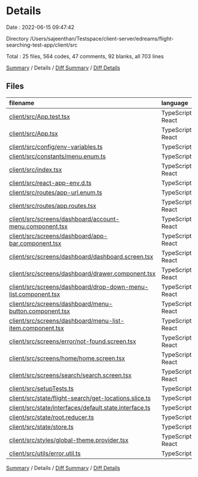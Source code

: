 # Details

Date : 2022-06-15 09:47:42

Directory /Users/sajeenthan/Testspace/client-server/edreams/flight-searching-test-app/client/src

Total : 25 files,  564 codes, 47 comments, 92 blanks, all 703 lines

[Summary](results.md) / Details / [Diff Summary](diff.md) / [Diff Details](diff-details.md)

## Files
| filename | language | code | comment | blank | total |
| :--- | :--- | ---: | ---: | ---: | ---: |
| [client/src/App.test.tsx](/client/src/App.test.tsx) | TypeScript React | 8 | 0 | 2 | 10 |
| [client/src/App.tsx](/client/src/App.tsx) | TypeScript React | 11 | 0 | 3 | 14 |
| [client/src/config/env-variables.ts](/client/src/config/env-variables.ts) | TypeScript | 3 | 4 | 1 | 8 |
| [client/src/constants/menu.enum.ts](/client/src/constants/menu.enum.ts) | TypeScript | 10 | 0 | 1 | 11 |
| [client/src/index.tsx](/client/src/index.tsx) | TypeScript React | 30 | 0 | 3 | 33 |
| [client/src/react-app-env.d.ts](/client/src/react-app-env.d.ts) | TypeScript | 0 | 1 | 1 | 2 |
| [client/src/routes/app-url.enum.ts](/client/src/routes/app-url.enum.ts) | TypeScript | 4 | 0 | 1 | 5 |
| [client/src/routes/app.routes.tsx](/client/src/routes/app.routes.tsx) | TypeScript React | 15 | 0 | 4 | 19 |
| [client/src/screens/dashboard/account-menu.component.tsx](/client/src/screens/dashboard/account-menu.component.tsx) | TypeScript React | 111 | 6 | 14 | 131 |
| [client/src/screens/dashboard/app-bar.component.tsx](/client/src/screens/dashboard/app-bar.component.tsx) | TypeScript React | 63 | 0 | 7 | 70 |
| [client/src/screens/dashboard/dashboard.screen.tsx](/client/src/screens/dashboard/dashboard.screen.tsx) | TypeScript React | 29 | 6 | 5 | 40 |
| [client/src/screens/dashboard/drawer.component.tsx](/client/src/screens/dashboard/drawer.component.tsx) | TypeScript React | 39 | 0 | 4 | 43 |
| [client/src/screens/dashboard/drop-down-menu-list.component.tsx](/client/src/screens/dashboard/drop-down-menu-list.component.tsx) | TypeScript React | 70 | 6 | 6 | 82 |
| [client/src/screens/dashboard/menu-button.component.tsx](/client/src/screens/dashboard/menu-button.component.tsx) | TypeScript React | 12 | 0 | 4 | 16 |
| [client/src/screens/dashboard/menu-list-item.component.tsx](/client/src/screens/dashboard/menu-list-item.component.tsx) | TypeScript React | 23 | 0 | 4 | 27 |
| [client/src/screens/error/not-found.screen.tsx](/client/src/screens/error/not-found.screen.tsx) | TypeScript React | 4 | 0 | 2 | 6 |
| [client/src/screens/home/home.screen.tsx](/client/src/screens/home/home.screen.tsx) | TypeScript React | 13 | 8 | 6 | 27 |
| [client/src/screens/search/search.screen.tsx](/client/src/screens/search/search.screen.tsx) | TypeScript React | 4 | 0 | 2 | 6 |
| [client/src/setupTests.ts](/client/src/setupTests.ts) | TypeScript | 1 | 4 | 1 | 6 |
| [client/src/state/flight-search/get-locations.slice.ts](/client/src/state/flight-search/get-locations.slice.ts) | TypeScript | 47 | 9 | 5 | 61 |
| [client/src/state/interfaces/default.state.interface.ts](/client/src/state/interfaces/default.state.interface.ts) | TypeScript | 5 | 0 | 1 | 6 |
| [client/src/state/root.reducer.ts](/client/src/state/root.reducer.ts) | TypeScript | 6 | 0 | 3 | 9 |
| [client/src/state/store.ts](/client/src/state/store.ts) | TypeScript | 14 | 0 | 5 | 19 |
| [client/src/styles/global-theme.provider.tsx](/client/src/styles/global-theme.provider.tsx) | TypeScript React | 36 | 0 | 5 | 41 |
| [client/src/utils/error.util.ts](/client/src/utils/error.util.ts) | TypeScript | 6 | 3 | 2 | 11 |

[Summary](results.md) / Details / [Diff Summary](diff.md) / [Diff Details](diff-details.md)